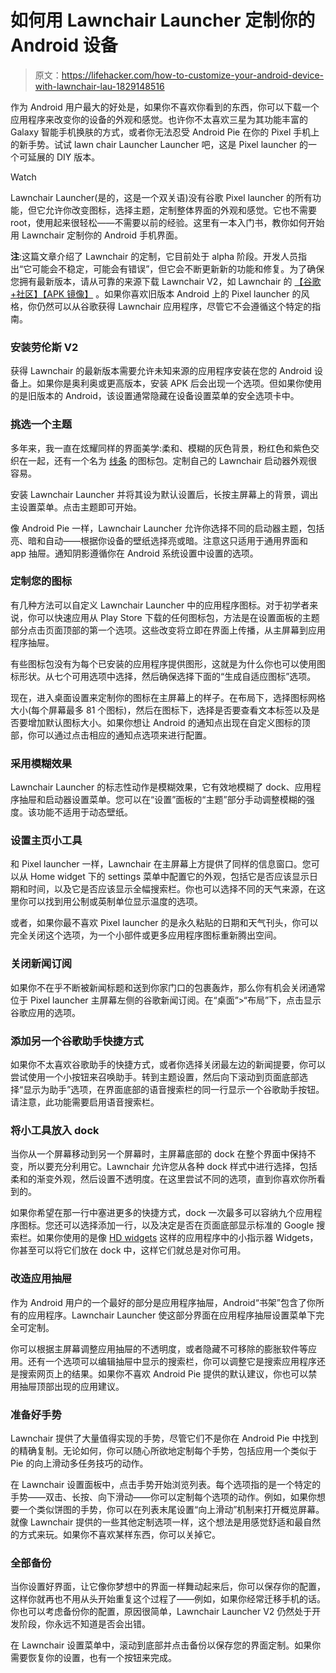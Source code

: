 # 如何用 Lawnchair Launcher 定制你的 Android 设备

> 原文：<https://lifehacker.com/how-to-customize-your-android-device-with-lawnchair-lau-1829148516>

作为 Android 用户最大的好处是，如果你不喜欢你看到的东西，你可以下载一个应用程序来改变你的设备的外观和感觉。也许你不太喜欢三星为其功能丰富的 Galaxy 智能手机换肤的方式，或者你无法忍受 Android Pie 在你的 Pixel 手机上的新手势。试试 lawn chair Launcher Launcher 吧，这是 Pixel launcher 的一个可延展的 DIY 版本。

Watch

Lawnchair Launcher(是的，这是一个双关语)没有谷歌 Pixel launcher 的所有功能，但它允许你改变图标，选择主题，定制整体界面的外观和感觉。它也不需要 root，使用起来很轻松——不需要以前的经验。这里有一本入门书，教你如何开始用 Lawnchair 定制你的 Android 手机界面。

**注**:这篇文章介绍了 Lawnchair 的定制，它目前处于 alpha 阶段。开发人员指出“它可能会不稳定，可能会有错误”，但它会不断更新新的功能和修复。为了确保您拥有最新版本，请从可靠的来源下载 Lawnchair V2，如 Lawnchair 的 [【谷歌+社区】](https://plus.google.com/communities/100332652266486502997)[【APK 镜像】](https://www.apkmirror.com/apk/deletescape/lawnchair/%29) 。如果你喜欢旧版本 Android 上的 Pixel launcher 的风格，你仍然可以从谷歌获得 Lawnchair 应用程序，尽管它不会遵循这个特定的指南。

### **安装劳伦斯 V2**

获得 Lawnchair 的最新版本需要允许未知来源的应用程序安装在您的 Android 设备上。如果你是奥利奥或更高版本，安装 APK 后会出现一个选项。但如果你使用的是旧版本的 Android，该设置通常隐藏在设备设置菜单的安全选项卡中。

### **挑选一个主题**

多年来，我一直在炫耀同样的界面美学:柔和、模糊的灰色背景，粉红色和紫色交织在一起，还有一个名为 [线条](https://play.google.com/store/apps/details?id=com.natewren.lines) 的图标包。定制自己的 Lawnchair 启动器外观很容易。

安装 Lawnchair Launcher 并将其设为默认设置后，长按主屏幕上的背景，调出主设置菜单。点击主题即可开始。

像 Android Pie 一样，Lawnchair Launcher 允许你选择不同的启动器主题，包括亮、暗和自动——根据你设备的壁纸选择亮或暗。注意这只适用于通用界面和 app 抽屉。通知阴影遵循你在 Android 系统设置中设置的选项。

### **定制您的图标**

有几种方法可以自定义 Lawnchair Launcher 中的应用程序图标。对于初学者来说，你可以快速应用从 Play Store 下载的任何图标包，方法是在设置面板的主题部分点击页面顶部的第一个选项。这些改变将立即在界面上传播，从主屏幕到应用程序抽屉。

有些图标包没有为每个已安装的应用程序提供图形，这就是为什么你也可以使用图标形状。从七个可用选项中选择，然后确保选择下面的“生成自适应图标”选项。

现在，进入桌面设置来定制你的图标在主屏幕上的样子。在布局下，选择图标网格大小(每个屏幕最多 81 个图标)，然后在图标下，选择是否要查看文本标签以及是否要增加默认图标大小。如果你想让 Android 的通知点出现在自定义图标的顶部，你可以通过点击相应的通知点选项来进行配置。

### **采用模糊效果**

Lawnchair Launcher 的标志性动作是模糊效果，它有效地模糊了 dock、应用程序抽屉和启动器设置菜单。您可以在“设置”面板的“主题”部分手动调整模糊的强度。该功能不适用于动态壁纸。

### **设置主页小工具**

和 Pixel launcher 一样，Lawnchair 在主屏幕上方提供了同样的信息窗口。您可以从 Home widget 下的 settings 菜单中配置它的外观，包括它是否应该显示日期和时间，以及它是否应该显示全幅搜索栏。你也可以选择不同的天气来源，在这里你可以找到用公制或英制单位显示温度的选项。

或者，如果你最不喜欢 Pixel launcher 的是永久粘贴的日期和天气刊头，你可以完全关闭这个选项，为一个小部件或更多应用程序图标重新腾出空间。

### **关闭新闻订阅**

如果你不在乎不断被新闻标题和送到你家门口的包裹轰炸，那么你有机会关闭通常位于 Pixel launcher 主屏幕左侧的谷歌新闻订阅。在“桌面”>“布局”下，点击显示谷歌应用的选项。

### **添加另一个谷歌助手快捷方式**

如果你不太喜欢谷歌助手的快捷方式，或者你选择关闭最左边的新闻提要，你可以尝试使用一个小按钮来召唤助手。转到主题设置，然后向下滚动到页面底部选择“显示为助手”选项，在界面底部的语音搜索栏的同一行显示一个谷歌助手按钮。请注意，此功能需要启用语音搜索栏。

### **将小工具放入 dock**

当你从一个屏幕移动到另一个屏幕时，主屏幕底部的 dock 在整个界面中保持不变，所以要充分利用它。Lawnchair 允许您从各种 dock 样式中进行选择，包括柔和的渐变外观，然后设置不透明度。在这里尝试不同的选项，直到你喜欢你所看到的。

如果你希望在那一行中塞进更多的快捷方式，dock 一次最多可以容纳九个应用程序图标。您还可以选择添加一行，以及决定是否在页面底部显示标准的 Google 搜索栏。如果你使用的是像 [HD widgets](https://play.google.com/store/apps/details?id=cloudtv.hdwidgets) 这样的应用程序中的小指示器 Widgets，你甚至可以将它们放在 dock 中，这样它们就总是对你可用。

### **改造应用抽屉**

作为 Android 用户的一个最好的部分是应用程序抽屉，Android“书架”包含了你所有的应用程序。Lawnchair Launcher 使这部分界面在应用程序抽屉设置菜单下完全可定制。

你可以根据主屏幕调整应用抽屉的不透明度，或者隐藏不可移除的膨胀软件等应用。还有一个选项可以编辑抽屉中显示的搜索栏，你可以调整它是搜索应用程序还是搜索网页上的结果。如果你不喜欢 Android Pie 提供的默认建议，你也可以禁用抽屉顶部出现的应用建议。

### **准备好手势**

Lawnchair 提供了大量值得实现的手势，尽管它们不是你在 Android Pie 中找到的精确复制。无论如何，你可以随心所欲地定制每个手势，包括应用一个类似于 Pie 的向上滑动多任务技巧的动作。

在 Lawnchair 设置面板中，点击手势开始浏览列表。每个选项指的是一个特定的手势——双击、长按、向下滑动——你可以定制每个选项的动作。例如，如果你想要一个类似饼图的手势，你可以在列表末尾设置“向上滑动”机制来打开概览屏幕。就像 Lawnchair 提供的一些其他定制选项一样，这个想法是用感觉舒适和最自然的方式来玩。如果你不喜欢某样东西，你可以关掉它。

### **全部备份**

当你设置好界面，让它像你梦想中的界面一样舞动起来后，你可以保存你的配置，这样你就再也不用从头开始重复这个过程了——例如，如果你经常迁移手机的话。你也可以考虑备份你的配置，原因很简单，Lawnchair Launcher V2 仍然处于开发阶段，你永远不知道是否会出错。

在 Lawnchair 设置菜单中，滚动到底部并点击备份以保存您的界面定制。如果你需要恢复你的设置，也有一个按钮来完成。
